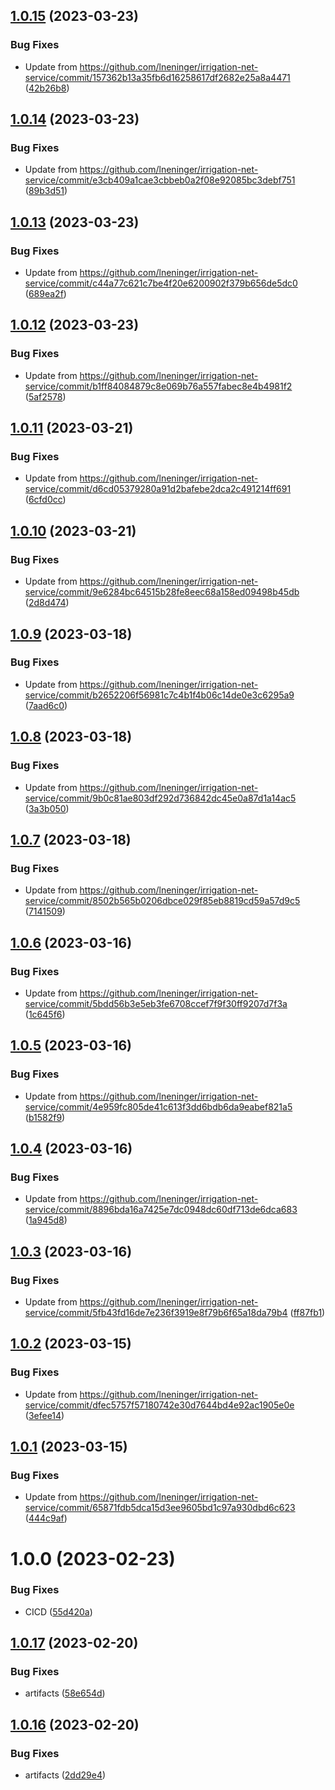 ## [1.0.15](https://github.com/lneninger/irrigai-background-public/compare/v1.0.14...v1.0.15) (2023-03-23)


### Bug Fixes

* Update from https://github.com/lneninger/irrigation-net-service/commit/157362b13a35fb6d16258617df2682e25a8a4471 ([42b26b8](https://github.com/lneninger/irrigai-background-public/commit/42b26b8b1bfb1f297b5b1ff01b4441216a08629e))

## [1.0.14](https://github.com/lneninger/irrigai-background-public/compare/v1.0.13...v1.0.14) (2023-03-23)


### Bug Fixes

* Update from https://github.com/lneninger/irrigation-net-service/commit/e3cb409a1cae3cbbeb0a2f08e92085bc3debf751 ([89b3d51](https://github.com/lneninger/irrigai-background-public/commit/89b3d5190902ed8fe5af1871600f59ee44ce7d83))

## [1.0.13](https://github.com/lneninger/irrigai-background-public/compare/v1.0.12...v1.0.13) (2023-03-23)


### Bug Fixes

* Update from https://github.com/lneninger/irrigation-net-service/commit/c44a77c621c7be4f20e6200902f379b656de5dc0 ([689ea2f](https://github.com/lneninger/irrigai-background-public/commit/689ea2f66a87509c9fa484828aa9bb0842a54ed2))

## [1.0.12](https://github.com/lneninger/irrigai-background-public/compare/v1.0.11...v1.0.12) (2023-03-23)


### Bug Fixes

* Update from https://github.com/lneninger/irrigation-net-service/commit/b1ff84084879c8e069b76a557fabec8e4b4981f2 ([5af2578](https://github.com/lneninger/irrigai-background-public/commit/5af2578a101098b9789bbe3434a344328902cdb5))

## [1.0.11](https://github.com/lneninger/irrigai-background-public/compare/v1.0.10...v1.0.11) (2023-03-21)


### Bug Fixes

* Update from https://github.com/lneninger/irrigation-net-service/commit/d6cd05379280a91d2bafebe2dca2c491214ff691 ([6cfd0cc](https://github.com/lneninger/irrigai-background-public/commit/6cfd0ccd4da9adace6667cac5ea760600be762bf))

## [1.0.10](https://github.com/lneninger/irrigai-background-public/compare/v1.0.9...v1.0.10) (2023-03-21)


### Bug Fixes

* Update from https://github.com/lneninger/irrigation-net-service/commit/9e6284bc64515b28fe8eec68a158ed09498b45db ([2d8d474](https://github.com/lneninger/irrigai-background-public/commit/2d8d474c222ca5ccd1fcdd0a81b04a19c6ada11f))

## [1.0.9](https://github.com/lneninger/irrigai-background-public/compare/v1.0.8...v1.0.9) (2023-03-18)


### Bug Fixes

* Update from https://github.com/lneninger/irrigation-net-service/commit/b2652206f56981c7c4b1f4b06c14de0e3c6295a9 ([7aad6c0](https://github.com/lneninger/irrigai-background-public/commit/7aad6c07fd92d96a140d0dc16298d5184b5985aa))

## [1.0.8](https://github.com/lneninger/irrigai-background-public/compare/v1.0.7...v1.0.8) (2023-03-18)


### Bug Fixes

* Update from https://github.com/lneninger/irrigation-net-service/commit/9b0c81ae803df292d736842dc45e0a87d1a14ac5 ([3a3b050](https://github.com/lneninger/irrigai-background-public/commit/3a3b0505b6108aefe0aa85e5104b32a4895ff327))

## [1.0.7](https://github.com/lneninger/irrigai-background-public/compare/v1.0.6...v1.0.7) (2023-03-18)


### Bug Fixes

* Update from https://github.com/lneninger/irrigation-net-service/commit/8502b565b0206dbce029f85eb8819cd59a57d9c5 ([7141509](https://github.com/lneninger/irrigai-background-public/commit/71415092c0b81a08fc2a08e17cbb615db6b585da))

## [1.0.6](https://github.com/lneninger/irrigai-background-public/compare/v1.0.5...v1.0.6) (2023-03-16)


### Bug Fixes

* Update from https://github.com/lneninger/irrigation-net-service/commit/5bdd56b3e5eb3fe6708ccef7f9f30ff9207d7f3a ([1c645f6](https://github.com/lneninger/irrigai-background-public/commit/1c645f68e45931e60ceaac8f8f403684dc9a213c))

## [1.0.5](https://github.com/lneninger/irrigai-background-public/compare/v1.0.4...v1.0.5) (2023-03-16)


### Bug Fixes

* Update from https://github.com/lneninger/irrigation-net-service/commit/4e959fc805de41c613f3dd6bdb6da9eabef821a5 ([b1582f9](https://github.com/lneninger/irrigai-background-public/commit/b1582f9fe5677ae0e9625f76e8b83aee3b9dfc77))

## [1.0.4](https://github.com/lneninger/irrigai-background-public/compare/v1.0.3...v1.0.4) (2023-03-16)


### Bug Fixes

* Update from https://github.com/lneninger/irrigation-net-service/commit/8896bda16a7425e7dc0948dc60df713de6dca683 ([1a945d8](https://github.com/lneninger/irrigai-background-public/commit/1a945d8e20f79f72ab5efd8cda930368b8036219))

## [1.0.3](https://github.com/lneninger/irrigai-background-public/compare/v1.0.2...v1.0.3) (2023-03-16)


### Bug Fixes

* Update from https://github.com/lneninger/irrigation-net-service/commit/5fb43fd16de7e236f3919e8f79b6f65a18da79b4 ([ff87fb1](https://github.com/lneninger/irrigai-background-public/commit/ff87fb1d6a246d11bd53dd1f36fa071630d447cf))

## [1.0.2](https://github.com/lneninger/irrigai-background-public/compare/v1.0.1...v1.0.2) (2023-03-15)


### Bug Fixes

* Update from https://github.com/lneninger/irrigation-net-service/commit/dfec5757f57180742e30d7644bd4e92ac1905e0e ([3efee14](https://github.com/lneninger/irrigai-background-public/commit/3efee144ab2e787809b0fae45f1fb12f290e0f26))

## [1.0.1](https://github.com/lneninger/irrigai-background-public/compare/v1.0.0...v1.0.1) (2023-03-15)


### Bug Fixes

* Update from https://github.com/lneninger/irrigation-net-service/commit/65871fdb5dca15d3ee9605bd1c97a930dbd6c623 ([444c9af](https://github.com/lneninger/irrigai-background-public/commit/444c9afb259c3365b2bde6567420b6bad5b3f45d))

# 1.0.0 (2023-02-23)


### Bug Fixes

* CICD ([55d420a](https://github.com/lneninger/irrigai-background-public/commit/55d420ad1b9839246f7963a1dea3a3abac5d0b2c))

## [1.0.17](https://github.com/lneninger/irrigai-app-public/compare/v1.0.16...v1.0.17) (2023-02-20)


### Bug Fixes

* artifacts ([58e654d](https://github.com/lneninger/irrigai-app-public/commit/58e654d8804a434e264a3e3e6c01324449a35118))

## [1.0.16](https://github.com/lneninger/irrigai-app-public/compare/v1.0.15...v1.0.16) (2023-02-20)


### Bug Fixes

* artifacts ([2dd29e4](https://github.com/lneninger/irrigai-app-public/commit/2dd29e4e15874cb14e38532cd0fb72a1288c0df7))
